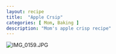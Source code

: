 ```yaml
---
layout: recipe
title:  "Apple Crsip"
categories: [ Mom, Baking ]
description: "Mom's apple crisp recipe"
---
```


![IMG_0159.JPG]({{site.baseurl}}/image/IMG_0159.JPG)
